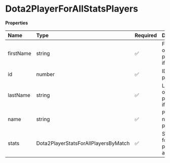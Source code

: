 # Dota2PlayerForAllStatsPlayers

**Properties**

| Name      | Type                                 | Required | Description                                 |
| :-------- | :----------------------------------- | :------- | :------------------------------------------ |
| firstName | string                               | ✅       | First name of the player. `null` if unknown |
| id        | number                               | ✅       | ID of the player                            |
| lastName  | string                               | ✅       | Last name of the player. `null` if unknown  |
| name      | string                               | ✅       | Professional name of the player             |
| stats     | Dota2PlayerStatsForAllPlayersByMatch | ✅       | Statistics for all players for a match      |

<!-- This file was generated by liblab | https://liblab.com/ -->
